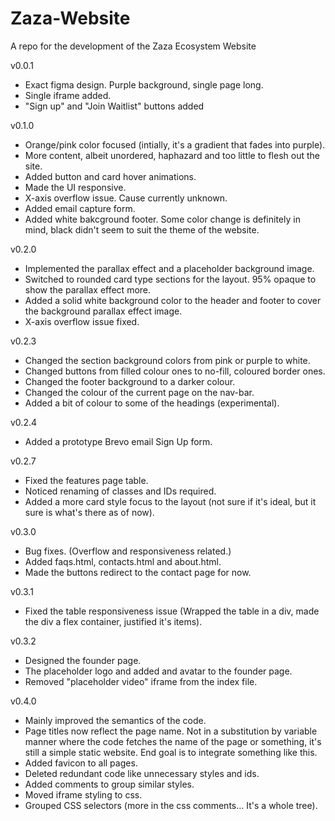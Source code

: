 # Zaza-Website
A repo for the development of the Zaza Ecosystem Website

v0.0.1
-  Exact figma design. Purple background, single page long.
-  Single iframe added.
-  "Sign up" and "Join Waitlist" buttons added

v0.1.0
-  Orange/pink color focused (intially, it's a gradient that fades into purple).
-  More content, albeit unordered, haphazard and too little to flesh out the site.
-  Added button and card hover animations.
-  Made the UI responsive.
-  X-axis overflow issue. Cause currently unknown.
-  Added email capture form.
-  Added white bakcground footer. Some color change is definitely in mind, black didn't seem to suit the theme of the website.

v0.2.0
-  Implemented the parallax effect and a placeholder background image.
-  Switched to rounded card type sections for the layout. 95% opaque to show the parallax effect more.
-  Added a solid white background color to the header and footer to cover the background parallax effect image.
-  X-axis overflow issue fixed.

v0.2.3
-   Changed the section background colors from pink or purple to white.
-   Changed buttons from filled colour ones to no-fill, coloured border ones.
-   Changed the footer background to a darker colour.
-   Changed the colour of the current page on the nav-bar.
-   Added a bit of colour to some of the headings (experimental).

v0.2.4
-   Added a prototype Brevo email Sign Up form.

v0.2.7
-   Fixed the features page table.
-   Noticed renaming of classes and IDs required.
-   Added a more card style focus to the layout (not sure if it's ideal, but it sure is what's there as of now).

v0.3.0
-   Bug fixes. (Overflow and responsiveness related.)
-   Added faqs.html, contacts.html and about.html.
-   Made the buttons redirect to the contact page for now.

v0.3.1
-   Fixed the table responsiveness issue (Wrapped the table in a div, made the div a flex container, justified it's items).

v0.3.2
-   Designed the founder page.
-   The placeholder logo and added and avatar to the founder page.
-   Removed "placeholder video" iframe from the index file.

v0.4.0
-   Mainly improved the semantics of the code.
-   Page titles now reflect the page name. Not in a substitution by variable manner where the code fetches the name of the page or something, it's still a simple static website. End goal is to integrate something like this.
-   Added favicon to all pages.
-   Deleted redundant code like unnecessary styles and ids.
-   Added comments to group similar styles.
-   Moved iframe styling to css.
-   Grouped CSS selectors (more in the css comments... It's a whole tree).